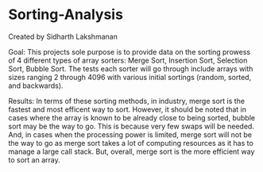 # Sorting-Analysis
Created by Sidharth Lakshmanan

Goal: 
      This projects sole purpose is to provide data on the sorting prowess of 4 different types of array
      sorters: Merge Sort, Insertion Sort, Selection Sort, Bubble Sort. The tests each sorter will go through
      include arrays with sizes ranging 2 through 4096 with various initial sortings (random, sorted, and backwards).
      
Results:
      In terms of these sorting methods, in industry, merge sort is the fastest and most efficent way to sort. 
      However, it should be noted that in cases where the array is known to be already close to being sorted, 
      bubble sort may be the way to go. This is because very few swaps will be needed. And, in cases when the 
      processing power is limited, merge sort will not be the way to go as merge sort takes a lot of computing 
      resources as it has to manage a large call stack. But, overall, merge sort is the more efficient way to sort 
      an array.

